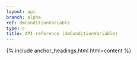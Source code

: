 ```yaml
---
layout: api
branch: alpha
ref: dmConditionVariable
type: c
title: API reference (dmConditionVariable)
---
```

{% include anchor_headings.html html=content %}
